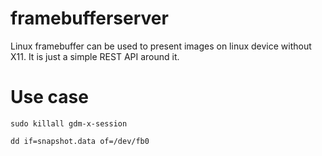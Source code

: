 # framebufferserver
Linux framebuffer can be used to present images on linux device without X11. It is just a simple REST API around it.

# Use case
```
sudo killall gdm-x-session

dd if=snapshot.data of=/dev/fb0
```
